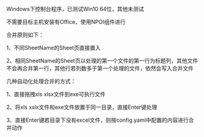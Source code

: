 Windows下控制台程序，已测试Win10 64位，其他未测试

不需要目标主机安装有Office，使用NPOI组件进行

合并原则如下：

1、不同SheetName的Sheet页直接置入

2、相同SheetName的Sheet页以处理的第一个文件的第一行为标题列，其他文件不会再合并第一行，其他行若列数多于第一个处理的文件，依然会写入合并文件


几种自动化处理合并的方式：

1、直接拖拽xls xlsx文件到exe可执行文件

2、将xls xslx文件和exe文件放置于同一目录，直接Enter键处理

3、直接Enter键若目录下没有excel文件，则按config.yaml中配置的内容进行合并动作
